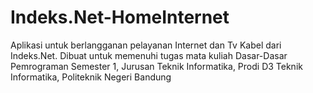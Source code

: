# Indeks.Net-HomeInternet
Aplikasi untuk berlangganan pelayanan Internet dan Tv Kabel dari Indeks.Net. Dibuat untuk memenuhi tugas mata kuliah Dasar-Dasar Pemrograman Semester 1, Jurusan Teknik Informatika, Prodi D3 Teknik Informatika, Politeknik Negeri Bandung

